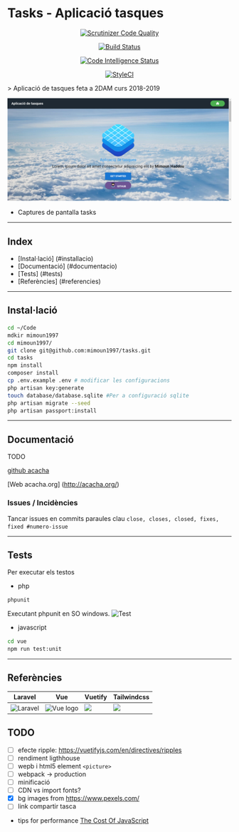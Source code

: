 # Tasks - Aplicació tasques

<center>

[![Scrutinizer Code Quality](https://scrutinizer-ci.com/g/mimoun1997/tasks/badges/quality-score.png?b=master)](https://scrutinizer-ci.com/g/mimoun1997/tasks/?branch=master)

[![Build Status](https://scrutinizer-ci.com/g/mimoun1997/tasks/badges/build.png?b=master)](https://scrutinizer-ci.com/g/mimoun1997/tasks/build-status/master)

[![Code Intelligence Status](https://scrutinizer-ci.com/g/mimoun1997/tasks/badges/code-intelligence.svg?b=master)](https://scrutinizer-ci.com/code-intelligence)

[![StyleCI](https://github.styleci.io/repos/154520137/shield?branch=master)](https://github.styleci.io/repos/154520137)

</center>
> Aplicació de tasques feta a 2DAM curs 2018-2019

[![Captura pantalla](public/img/capturatasks.PNG)]()

- Captures de pantalla tasks



---

## Index

- [Instal·lació] (#installacio)
- [Documentació] (#documentacio)
- [Tests] (#tests)
- [Referències] (#referencies)

---

## Instal·lació

```bash
cd ~/Code
mdkir mimoun1997
cd mimoun1997/
git clone git@github.com:mimoun1997/tasks.git
cd tasks
npm install
composer install
cp .env.example .env # modificar les configuracions
php artisan key:generate
touch database/database.sqlite #Per a configuració sqlite
php artisan migrate --seed
php artisan passport:install
```



---

## Documentació

TODO

<a href="https://github.com/acacha/tasks">github acacha</a>

[Web acacha.org] (http://acacha.org/)


### Issues / Incidències
Tancar issues en commits paraules clau
````close, closes, closed, fixes, fixed #numero-issue````




---
## Tests

Per executar els testos
- php
```bash
phpunit
```
Executant phpunit en SO windows.
![Test](public/img/tests.gif)

- javascript
```bash
cd vue
npm run test:unit
```
---

## Referències

| Laravel                                                      | Vue                                                          | Vuetify                                                      | Tailwindcss                                                  |
| ------------------------------------------------------------ | ------------------------------------------------------------ | ------------------------------------------------------------ | ------------------------------------------------------------ |
| ![Laravel](https://camo.githubusercontent.com/5ceadc94fd40688144b193fd8ece2b805d79ca9b/68747470733a2f2f6c61726176656c2e636f6d2f6173736574732f696d672f636f6d706f6e656e74732f6c6f676f2d6c61726176656c2e737667) | <img width="100" src="https://vuejs.org/images/logo.png" alt="Vue logo"> | <img width="100" src="https://cdn.vuetifyjs.com/images/logos/logo.svg"> | <img width="200" src="https://tailwindcss.com/img/tailwind.svg"> |


## TODO
- [ ] efecte ripple: https://vuetifyjs.com/en/directives/ripples
- [ ] rendiment ligthhouse
- [ ] wepb i html5 element `<picture>`
- [ ] webpack -> production
- [ ] minificació
- [ ] CDN vs import fonts?
- [x] bg images from https://www.pexels.com/
- [ ] link compartir tasca

+ tips for performance [The Cost Of JavaScript](https://medium.com/dev-channel/the-cost-of-javascript-84009f51e99e)